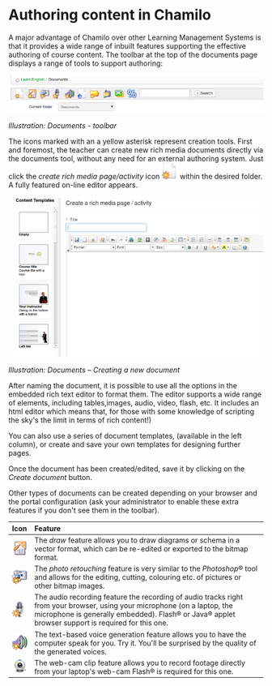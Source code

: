 # Authoring content in Chamilo

A major advantage of Chamilo over other Learning Management Systems is that it provides a wide range of inbuilt features supporting the effective authoring of course content. The toolbar at the top of the documents page displays a range of tools to support authoring:

![](../../.gitbook/assets/graphics122.png)

_Illustration: Documents - toolbar_

The icons marked with an a yellow asterisk represent creation tools. First and foremost, the teacher can create new rich media documents directly via the documents tool, without any need for an external authoring system. Just click the _create rich media page/activity_ icon ![](../../.gitbook/assets/graphics118.png) within the desired folder. A fully featured on-line editor appears.

![](../../.gitbook/assets/images39%20%281%29.png)

_Illustration: Documents – Creating a new document_

After naming the document, it is possible to use all the options in the embedded rich text editor to format them. The editor supports a wide range of elements, including tables,images, audio, video, flash, etc. It includes an html editor which means that, for those with some knowledge of scripting the sky's the limit in terms of rich content!\)

You can also use a series of document templates, \(available in the left column\), or create and save your own templates for designing further pages.

Once the document has been created/edited, save it by clicking on the _Create document_ button.

Other types of documents can be created depending on your browser and the portal configuration \(ask your administrator to enable these extra features if you don't see them in the toolbar\).

| Icon | Feature |
| :--- | :--- |
| ![](../../.gitbook/assets/images40%20%282%29.png) | The _draw_ feature allows you to draw diagrams or schema in a vector format, which can be re-edited or exported to the bitmap format. |
| ![](../../.gitbook/assets/images41%20%282%29.png) | The _photo retouching_ feature is very similar to the _Photoshop_® tool and allows for the editing, cutting, colouring etc. of pictures or other bitmap images. |
| ![](../../.gitbook/assets/images42%20%282%29.png) | The audio recording feature the recording of audio tracks right from your browser, using your microphone \(on a laptop, the microphone is generally embedded\). Flash® or Java® applet browser support is required for this one. |
| ![](../../.gitbook/assets/images43%20%282%29.png) | The text-based voice generation feature allows you to have the computer speak for you. Try it. You'll be surprised by the quality of the generated voices. |
| ![](../../.gitbook/assets/images287.png) | The web-cam clip feature allows you to record footage directly from your laptop's web-cam Flash® is required for this one. |

